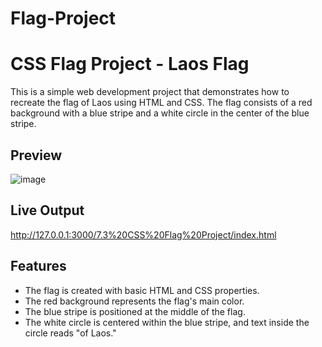 # Flag-Project

# CSS Flag Project - Laos Flag

This is a simple web development project that demonstrates how to recreate the flag of Laos using HTML and CSS. The flag consists of a red background with a blue stripe and a white circle in the center of the blue stripe.

## Preview

![image](https://github.com/user-attachments/assets/3bbf72ca-dea3-4bc9-872c-5564340d7589)

## Live Output
http://127.0.0.1:3000/7.3%20CSS%20Flag%20Project/index.html

## Features
- The flag is created with basic HTML and CSS properties.
- The red background represents the flag's main color.
- The blue stripe is positioned at the middle of the flag.
- The white circle is centered within the blue stripe, and text inside the circle reads "of Laos."

